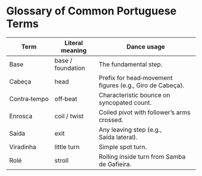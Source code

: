 # Glossary of Common Portuguese Terms

| Term | Literal meaning | Dance usage |
|------|-----------------|-------------|
| Base | base / foundation | The fundamental step. |
| Cabeça | head | Prefix for head‑movement figures (e.g., Giro de Cabeça). |
| Contra‑tempo | off‑beat | Characteristic bounce on syncopated count. |
| Enrosca | coil / twist | Coiled pivot with follower’s arms crossed. |
| Saída | exit | Any leaving step (e.g., Saída lateral). |
| Viradinha | little turn | Simple spot turn. |
| Rolé | stroll | Rolling inside turn from Samba de Gafieira. |
